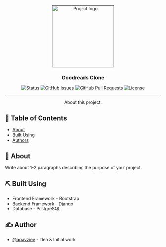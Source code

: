 <p align="center">
  <a href="" rel="noopener">
 <img width=200px height=200px src="https://s.gr-assets.com/assets/facebook/goodreads_wide-e23f6858b6bf20dcaf8493237a214a0e.png" alt="Project logo"></a>
</p>

<h3 align="center">Goodreads Clone</h3>

<div align="center">

[![Status](https://img.shields.io/badge/status-active-success.svg)]()
[![GitHub Issues](https://img.shields.io/github/issues/kylelobo/The-Documentation-Compendium.svg)](https://github.com/apayziev/goodreads-clone/issues)
[![GitHub Pull Requests](https://img.shields.io/github/issues-pr/kylelobo/The-Documentation-Compendium.svg)](https://github.com/apayziev/goodreads-clone/pulls)
[![License](https://img.shields.io/badge/license-MIT-blue.svg)](/LICENSE)

</div>

---

<p align="center"> About this project.
    <br> 
</p>

## 📝 Table of Contents

- [About](#about)
- [Built Using](#built_using)
- [Authors](#authors)

## 🧐 About <a name = "about"></a>

Write about 1-2 paragraphs describing the purpose of your project.
## ⛏️ Built Using <a name = "built_using"></a>

- Frontend Framework - Bootstrap
- Backend Framework - Django
- Database - PostgreSQL

## ✍️ Author <a name = "authors"></a>

- [@apayziev](https://github.com/apayziev) - Idea & Initial work
